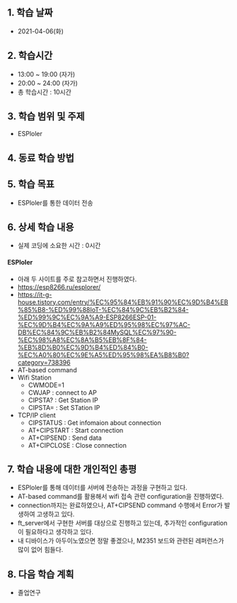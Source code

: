 ## 1. 학습 날짜
+ 2021-04-06(화)

## 2. 학습시간
+ 13:00 ~ 19:00 (자가)   
+ 20:00 ~ 24:00 (자가)
+ 총 학습시간 : 10시간

## 3. 학습 범위 및 주제
+ ESPloler

## 4. 동료 학습 방법


## 5. 학습 목표
+ ESPloler를 통한 데이터 전송

## 6. 상세 학습 내용
+ 실제 코딩에 소요한 시간 : 0시간    
    
#### ESPloler
+ 아래 두 사이트를 주로 참고하면서 진행하였다.
+ https://esp8266.ru/esplorer/
+ https://it-g-house.tistory.com/entry/%EC%95%84%EB%91%90%EC%9D%B4%EB%85%B8-%ED%99%88IoT-%EC%84%9C%EB%B2%84-%ED%99%9C%EC%9A%A9-ESP8266ESP-01-%EC%9D%B4%EC%9A%A9%ED%95%98%EC%97%AC-DB%EC%84%9C%EB%B2%84MySQL%EC%97%90-%EC%98%A8%EC%8A%B5%EB%8F%84-%EB%8D%B0%EC%9D%B4%ED%84%B0-%EC%A0%80%EC%9E%A5%ED%95%98%EA%B8%B0?category=738396
+ AT-based command
+ Wifi Station
    + CWMODE=1
    + CWJAP : connect to AP
    + CIPSTA? : Get Station IP
    + CIPSTA= : Set STation IP
+ TCP/IP client
    + CIPSTATUS : Get infomaion about connection
    + AT+CIPSTART : Start connection
    + AT+CIPSEND : Send data
    + AT+CIPCLOSE : Close connection

## 7. 학습 내용에 대한 개인적인 총평
+ ESPloler를 통해 데이터를 서버에 전송하는 과정을 구현하고 있다.
+ AT-based command를 활용해서 wifi 접속 관련 configuration을 진행하였다.
+ connection까지는 완료하였으나, AT+CIPSEND command 수행에서 Error가 발생하여 고생하고 있다.
+ ft_server에서 구현한 서버를 대상으로 진행하고 있는데, 추가적인 configuration이 필요하다고 생각하고 있다.
+ 내 디바이스가 아두이노였으면 정말 좋겠으나, M2351 보드와 관련된 레퍼런스가 많이 없어 힘들다.

## 8. 다음 학습 계획
+ 졸업연구

